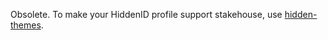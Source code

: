 Obsolete.
To make your HiddenID profile support stakehouse, use
[hidden-themes](https://github.com/hidden-id/hiddenid-themes#readme).
